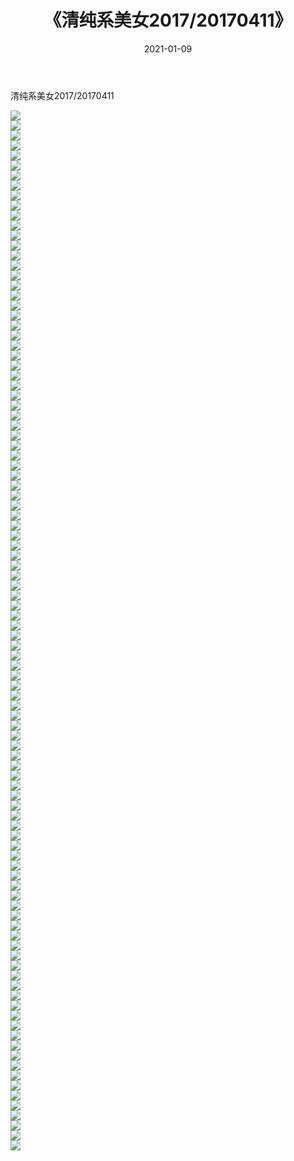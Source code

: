 ﻿---
layout: post
title:  《清纯系美女2017/20170411》
date:   2021-01-09
img: http://pic.660000.xyz/1:/清纯系美女/2017/20170411/000.jpg
categories: [美女, 清纯, 唯美]
---

清纯系美女2017/20170411

 ![](http://pic.660000.xyz/1:/清纯系美女/2017/20170411/001.png) <br>![](http://pic.660000.xyz/1:/清纯系美女/2017/20170411/002.png) <br>![](http://pic.660000.xyz/1:/清纯系美女/2017/20170411/003.png) <br>![](http://pic.660000.xyz/1:/清纯系美女/2017/20170411/004.png) <br>![](http://pic.660000.xyz/1:/清纯系美女/2017/20170411/005.png) <br>![](http://pic.660000.xyz/1:/清纯系美女/2017/20170411/006.png) <br>![](http://pic.660000.xyz/1:/清纯系美女/2017/20170411/007.png) <br>![](http://pic.660000.xyz/1:/清纯系美女/2017/20170411/008.png) <br>![](http://pic.660000.xyz/1:/清纯系美女/2017/20170411/009.png) <br>![](http://pic.660000.xyz/1:/清纯系美女/2017/20170411/010.png) <br>![](http://pic.660000.xyz/1:/清纯系美女/2017/20170411/011.png) <br>![](http://pic.660000.xyz/1:/清纯系美女/2017/20170411/012.png) <br>![](http://pic.660000.xyz/1:/清纯系美女/2017/20170411/013.png) <br>![](http://pic.660000.xyz/1:/清纯系美女/2017/20170411/014.png) <br>![](http://pic.660000.xyz/1:/清纯系美女/2017/20170411/015.png) <br>![](http://pic.660000.xyz/1:/清纯系美女/2017/20170411/016.png) <br>![](http://pic.660000.xyz/1:/清纯系美女/2017/20170411/017.png) <br>![](http://pic.660000.xyz/1:/清纯系美女/2017/20170411/018.png) <br>![](http://pic.660000.xyz/1:/清纯系美女/2017/20170411/019.png) <br>![](http://pic.660000.xyz/1:/清纯系美女/2017/20170411/020.png) <br>![](http://pic.660000.xyz/1:/清纯系美女/2017/20170411/021.png) <br>![](http://pic.660000.xyz/1:/清纯系美女/2017/20170411/022.png) <br>![](http://pic.660000.xyz/1:/清纯系美女/2017/20170411/023.png) <br>![](http://pic.660000.xyz/1:/清纯系美女/2017/20170411/024.png) <br>![](http://pic.660000.xyz/1:/清纯系美女/2017/20170411/025.png) <br>![](http://pic.660000.xyz/1:/清纯系美女/2017/20170411/026.png) <br>![](http://pic.660000.xyz/1:/清纯系美女/2017/20170411/027.png) <br>![](http://pic.660000.xyz/1:/清纯系美女/2017/20170411/028.png) <br>![](http://pic.660000.xyz/1:/清纯系美女/2017/20170411/029.png) <br>![](http://pic.660000.xyz/1:/清纯系美女/2017/20170411/030.png) <br>![](http://pic.660000.xyz/1:/清纯系美女/2017/20170411/031.png) <br>![](http://pic.660000.xyz/1:/清纯系美女/2017/20170411/032.png) <br>![](http://pic.660000.xyz/1:/清纯系美女/2017/20170411/033.png) <br>![](http://pic.660000.xyz/1:/清纯系美女/2017/20170411/034.png) <br>![](http://pic.660000.xyz/1:/清纯系美女/2017/20170411/035.png) <br>![](http://pic.660000.xyz/1:/清纯系美女/2017/20170411/036.png) <br>![](http://pic.660000.xyz/1:/清纯系美女/2017/20170411/037.png) <br>![](http://pic.660000.xyz/1:/清纯系美女/2017/20170411/038.png) <br>![](http://pic.660000.xyz/1:/清纯系美女/2017/20170411/039.png) <br>![](http://pic.660000.xyz/1:/清纯系美女/2017/20170411/040.png) <br>![](http://pic.660000.xyz/1:/清纯系美女/2017/20170411/041.png) <br>![](http://pic.660000.xyz/1:/清纯系美女/2017/20170411/042.png) <br>![](http://pic.660000.xyz/1:/清纯系美女/2017/20170411/043.png) <br>![](http://pic.660000.xyz/1:/清纯系美女/2017/20170411/044.png) <br>![](http://pic.660000.xyz/1:/清纯系美女/2017/20170411/045.png) <br>![](http://pic.660000.xyz/1:/清纯系美女/2017/20170411/046.png) <br>![](http://pic.660000.xyz/1:/清纯系美女/2017/20170411/047.png) <br>![](http://pic.660000.xyz/1:/清纯系美女/2017/20170411/048.png) <br>![](http://pic.660000.xyz/1:/清纯系美女/2017/20170411/049.png) <br>![](http://pic.660000.xyz/1:/清纯系美女/2017/20170411/050.png) <br>![](http://pic.660000.xyz/1:/清纯系美女/2017/20170411/051.png) <br>![](http://pic.660000.xyz/1:/清纯系美女/2017/20170411/052.png) <br>![](http://pic.660000.xyz/1:/清纯系美女/2017/20170411/053.png) <br>![](http://pic.660000.xyz/1:/清纯系美女/2017/20170411/054.png) <br>![](http://pic.660000.xyz/1:/清纯系美女/2017/20170411/055.png) <br>![](http://pic.660000.xyz/1:/清纯系美女/2017/20170411/056.png) <br>![](http://pic.660000.xyz/1:/清纯系美女/2017/20170411/057.png) <br>![](http://pic.660000.xyz/1:/清纯系美女/2017/20170411/058.png) <br>![](http://pic.660000.xyz/1:/清纯系美女/2017/20170411/059.png) <br>![](http://pic.660000.xyz/1:/清纯系美女/2017/20170411/060.png) <br>![](http://pic.660000.xyz/1:/清纯系美女/2017/20170411/061.png) <br>![](http://pic.660000.xyz/1:/清纯系美女/2017/20170411/062.png) <br>![](http://pic.660000.xyz/1:/清纯系美女/2017/20170411/063.png) <br>![](http://pic.660000.xyz/1:/清纯系美女/2017/20170411/064.png) <br>![](http://pic.660000.xyz/1:/清纯系美女/2017/20170411/065.png) <br>![](http://pic.660000.xyz/1:/清纯系美女/2017/20170411/066.png) <br>![](http://pic.660000.xyz/1:/清纯系美女/2017/20170411/067.png) <br>![](http://pic.660000.xyz/1:/清纯系美女/2017/20170411/068.png) <br>![](http://pic.660000.xyz/1:/清纯系美女/2017/20170411/069.png) <br>![](http://pic.660000.xyz/1:/清纯系美女/2017/20170411/070.png) <br>![](http://pic.660000.xyz/1:/清纯系美女/2017/20170411/071.png) <br>![](http://pic.660000.xyz/1:/清纯系美女/2017/20170411/072.png) <br>![](http://pic.660000.xyz/1:/清纯系美女/2017/20170411/073.png) <br>![](http://pic.660000.xyz/1:/清纯系美女/2017/20170411/074.png) <br>![](http://pic.660000.xyz/1:/清纯系美女/2017/20170411/075.png) <br>![](http://pic.660000.xyz/1:/清纯系美女/2017/20170411/076.png) <br>![](http://pic.660000.xyz/1:/清纯系美女/2017/20170411/077.png) <br>![](http://pic.660000.xyz/1:/清纯系美女/2017/20170411/078.png) <br>![](http://pic.660000.xyz/1:/清纯系美女/2017/20170411/079.png) <br>![](http://pic.660000.xyz/1:/清纯系美女/2017/20170411/080.png) <br>![](http://pic.660000.xyz/1:/清纯系美女/2017/20170411/081.png) <br>![](http://pic.660000.xyz/1:/清纯系美女/2017/20170411/082.png) <br>![](http://pic.660000.xyz/1:/清纯系美女/2017/20170411/083.png) <br>![](http://pic.660000.xyz/1:/清纯系美女/2017/20170411/084.png) <br>![](http://pic.660000.xyz/1:/清纯系美女/2017/20170411/085.png) <br>![](http://pic.660000.xyz/1:/清纯系美女/2017/20170411/086.png) <br>![](http://pic.660000.xyz/1:/清纯系美女/2017/20170411/087.png) <br>![](http://pic.660000.xyz/1:/清纯系美女/2017/20170411/088.png) <br>![](http://pic.660000.xyz/1:/清纯系美女/2017/20170411/089.png) <br>![](http://pic.660000.xyz/1:/清纯系美女/2017/20170411/090.png) <br>![](http://pic.660000.xyz/1:/清纯系美女/2017/20170411/091.png) <br>![](http://pic.660000.xyz/1:/清纯系美女/2017/20170411/092.png) <br>![](http://pic.660000.xyz/1:/清纯系美女/2017/20170411/093.png) <br>![](http://pic.660000.xyz/1:/清纯系美女/2017/20170411/094.png) <br>![](http://pic.660000.xyz/1:/清纯系美女/2017/20170411/095.png) <br>![](http://pic.660000.xyz/1:/清纯系美女/2017/20170411/096.png) <br>![](http://pic.660000.xyz/1:/清纯系美女/2017/20170411/097.png) <br>![](http://pic.660000.xyz/1:/清纯系美女/2017/20170411/098.png) <br>![](http://pic.660000.xyz/1:/清纯系美女/2017/20170411/099.png) <br>![](http://pic.660000.xyz/1:/清纯系美女/2017/20170411/100.png) <br>![](http://pic.660000.xyz/1:/清纯系美女/2017/20170411/101.png) <br>![](http://pic.660000.xyz/1:/清纯系美女/2017/20170411/102.png) <br>![](http://pic.660000.xyz/1:/清纯系美女/2017/20170411/103.png) <br>![](http://pic.660000.xyz/1:/清纯系美女/2017/20170411/104.png) <br>